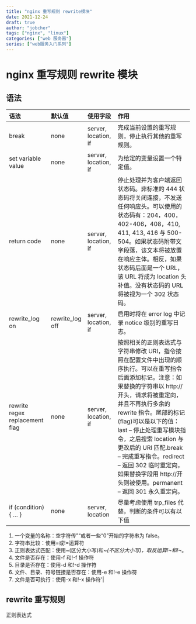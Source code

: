 ```yaml
---
title: "nginx 重写规则 rewrite模块"
date: 2021-12-24
draft: true
author: "jobcher"
tags: ["nginx", "linux"]
categories: ["web 服务器"]
series: ["web服务入门系列"]
---
```


# nginx 重写规则 rewrite 模块

## 语法

| 语法                           | 默认值          | 使用字段             | 作用                                                                                                                                                                                                                                                                                                                                                                                                                        |
| :----------------------------- | :-------------- | :------------------- | :-------------------------------------------------------------------------------------------------------------------------------------------------------------------------------------------------------------------------------------------------------------------------------------------------------------------------------------------------------------------------------------------------------------------------- |
| break                          | none            | server, location, if | 完成当前设置的重写规则，停止执行其他的重写规则。                                                                                                                                                                                                                                                                                                                                                                            |
| set variable value             | none            | server, location, if | 为给定的变量设置一个特定值。                                                                                                                                                                                                                                                                                                                                                                                                |
| return code                    | none            | server, location, if | 停止处理并为客户端返回状态码。非标准的 444 状态码将关闭连接，不发送任何响应头。可以使用的状态码有：204，400，402-406，408，410, 411, 413, 416 与 500-504。如果状态码附带文字段落，该文本将被放置在响应主体。相反，如果状态码后面是一个 URL，该 URL 将成为 location 头补值。没有状态码的 URL 将被视为一个 302 状态码。                                                                                                       |
| rewrite_log on                 | rewrite_log off | server, location, if | 启用时将在 error log 中记录 notice 级别的重写日志。                                                                                                                                                                                                                                                                                                                                                                         |
| rewrite regex replacement flag | none            | server, location, if | 按照相关的正则表达式与字符串修改 URI，指令按照在配置文件中出现的顺序执行。可以在重写指令后面添加标记。注意：如果替换的字符串以 http://开头，请求将被重定向，并且不再执行多余的 rewrite 指令。尾部的标记(flag)可以是以下的值：last – 停止处理重写模块指令，之后搜索 location 与更改后的 URI 匹配.break – 完成重写指令。redirect – 返回 302 临时重定向，如果替换字段用 http://开头则被使用。permanent – 返回 301 永久重定向。 |
| if (condition) { … }           | none            | server, location     | 尽量考虑使用 trp_files 代替。判断的条件可以有以下值                                                                                                                                                                                                                                                                                                                                                                         |

1. 一个变量的名称：空字符传”“或者一些“0”开始的字符串为 false。
2. 字符串比较：使用=或!=运算符
3. 正则表达式匹配：使用~(区分大小写)和~_(不区分大小写)，取反运算!~和!~_。
4. 文件是否存在：使用-f 和!-f 操作符
5. 目录是否存在：使用-d 和!-d 操作符
6. 文件、目录、符号链接是否存在：使用-e 和!-e 操作符
7. 文件是否可执行：使用-x 和!-x 操作符'|

## rewrite 重写规则

正则表达式
